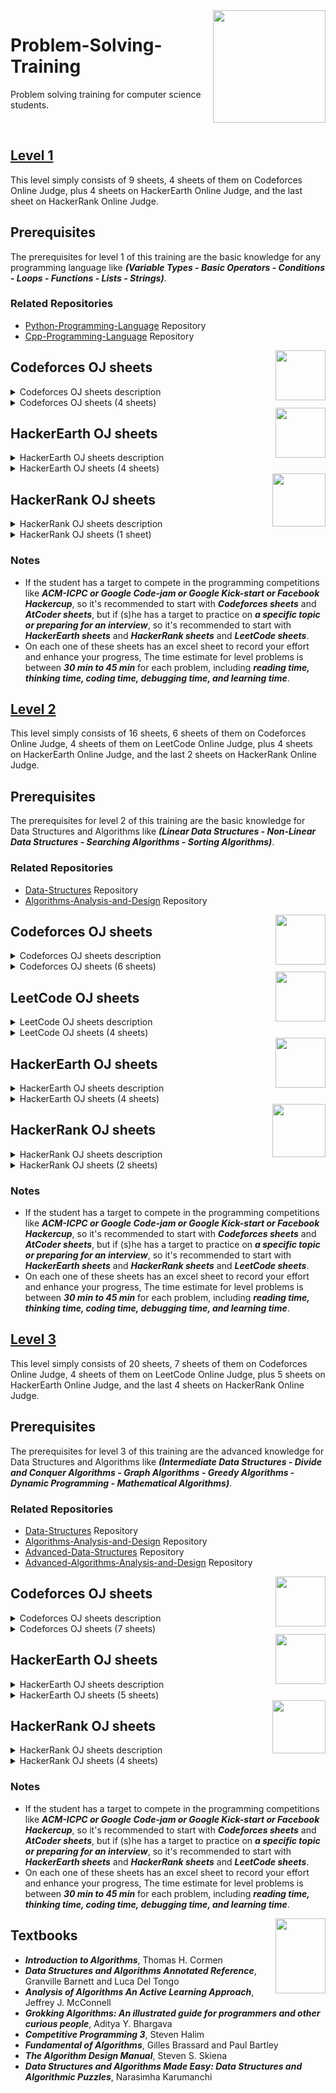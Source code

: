 <img align="right" width="180" height="180" src="https://github.com/cs-MohamedAyman/Problem-Solving-Training/blob/master/online-judges-logos/problem-solving-training.jpg">

# Problem-Solving-Training
Problem solving training for computer science students.

<br>

## [Level 1](https://github.com/cs-MohamedAyman/Problem-Solving-Training/tree/master/level-1)

This level simply consists of 9 sheets, 4 sheets of them on Codeforces Online Judge, plus 4 sheets on HackerEarth Online Judge, and the last sheet on HackerRank Online Judge.

## Prerequisites

The prerequisites for level 1 of this training are the basic knowledge for any programming language like ***(Variable Types - Basic Operators - Conditions - Loops - Functions - Lists - Strings)***.

### Related Repositories
* [Python-Programming-Language](https://github.com/cs-MohamedAyman/Python-Programming-Language) Repository
* [Cpp-Programming-Language](https://github.com/cs-MohamedAyman/Cpp-Programming-Language) Repository

<img align="right" width="80" height="80" src="https://github.com/cs-MohamedAyman/Problem-Solving-Training/blob/master/online-judges-logos/codeforces.jpg">

## Codeforces OJ sheets

<details>
	<summary>Codeforces OJ sheets description</summary>

The Codeforces OJ sheets [phase-1-1](https://github.com/cs-MohamedAyman/Problem-Solving-Training/tree/master/level-1/codeforces-phase-1-1), [phase-1-2](https://github.com/cs-MohamedAyman/Problem-Solving-Training/tree/master/level-1/codeforces-phase-1-2), [phase-1-3](https://github.com/cs-MohamedAyman/Problem-Solving-Training/tree/master/level-1/codeforces-phase-1-3), [phase-1-4](https://github.com/cs-MohamedAyman/Problem-Solving-Training/tree/master/level-1/codeforces-phase-1-4) contain A-Div2 problems, and each sheet of them divided into 5 classes of problems (Basic Operators - Conditions - Loops - Lists - Strings). These sheets were ordered based on the problem difficulty and grouped by the problem type. Finally, each sheet contains ~120 problems.

</details>

<details>
	<summary>Codeforces OJ sheets (4 sheets)</summary>

### Agenda of [phase-1-1](https://github.com/cs-MohamedAyman/Problem-Solving-Training/tree/master/level-1/codeforces-phase-1-1) (160 problems) `120 Hrs`

| Category        | Problems    |
| ------|:-----:|
| Basic Operator  | 15 problems |
| Condition       | 15 problems |
| Loop            | 35 problems |
| String          | 35 problems |
| List            | 60 problems |

### Agenda of [phase-1-2](https://github.com/cs-MohamedAyman/Problem-Solving-Training/tree/master/level-1/codeforces-phase-1-2) (115 problems) `80 Hrs`

| Category        | Problems    |
| ------|:-----:|
| Basic Operator  | 10 problems |
| Condition       | 15 problems |
| Loop            | 20 problems |
| String          | 30 problems |
| List            | 35 problems |

### Agenda of [phase-1-3](https://github.com/cs-MohamedAyman/Problem-Solving-Training/tree/master/level-1/codeforces-phase-1-3) (115 problems) `80 Hrs`

| Category        | Problems    |
| ------|:-----:|
| Basic Operator  | 5 problems  |
| Condition       | 20 problems |
| Loop            | 25 problems |
| String          | 30 problems |
| List            | 35 problems |

### Agenda of [phase-1-4](https://github.com/cs-MohamedAyman/Problem-Solving-Training/tree/master/level-1/codeforces-phase-1-4) (105 problems) `80 Hrs`

| Category        | Problems    |
| ------|:-----:|
| Basic Operator  | 5 problems  |
| Condition       | 20 problems |
| Loop            | 20 problems |
| String          | 30 problems |
| List            | 30 problems |

</details>

<img align="right" width="80" height="80" src="https://github.com/cs-MohamedAyman/Problem-Solving-Training/blob/master/online-judges-logos/hackerearth.jpg">

## HackerEarth OJ sheets

<details>
	<summary>HackerEarth OJ sheets description</summary>

The HackerEarth OJ sheets [phase-1-1](https://github.com/cs-MohamedAyman/Problem-Solving-Training/tree/master/level-1/hackerearth-phase-1-1), [phase-1-2](https://github.com/cs-MohamedAyman/Problem-Solving-Training/tree/master/level-1/hackerearth-phase-1-2), [phase-1-3](https://github.com/cs-MohamedAyman/Problem-Solving-Training/tree/master/level-1/hackerearth-phase-1-3) contain implementation problems and basic programming problems. These sheets were ordered based on difficulty. Each sheet contains ~100 problems. For the last sheet [phase-1-basic-programming](https://github.com/cs-MohamedAyman/Problem-Solving-Training/tree/master/level-1/hackerearth-phase-1-basic-programming) that focus on the basic programming problems, It's divided into 4 classes of problems (Input/Output - Bit Manipulation - Recursion - Operators). Also, this sheet was ordered based on the problem difficulty and grouped by the problem type. Finally, this sheet contains ~130 problems.

</details>

<details>
	<summary>HackerEarth OJ sheets (4 sheets)</summary>

### Agenda of [phase-1-1](https://github.com/cs-MohamedAyman/Problem-Solving-Training/tree/master/level-1/hackerearth-phase-1-1) (100 problems) `80 Hrs`

| Category        | Problems    |
| ------|:-----:|
| Implementation  | 25 problems |
| Implementation  | 25 problems |
| Implementation  | 25 problems |
| Implementation  | 25 problems |

### Agenda of [phase-1-2](https://github.com/cs-MohamedAyman/Problem-Solving-Training/tree/master/level-1/hackerearth-phase-1-2) (100 problems) `80 Hrs`

| Category        | Problems    |
| ------|:-----:|
| Implementation  | 25 problems |
| Implementation  | 25 problems |
| Implementation  | 25 problems |
| Implementation  | 25 problems |

### Agenda of [phase-1-3](https://github.com/cs-MohamedAyman/Problem-Solving-Training/tree/master/level-1/hackerearth-phase-1-3) (100 problems) `80 Hrs`

| Category        | Problems    |
| ------|:-----:|
| Implementation  | 25 problems |
| Implementation  | 25 problems |
| Implementation  | 25 problems |
| Implementation  | 25 problems |

### Agenda of [phase-1-basic-programming](https://github.com/cs-MohamedAyman/Problem-Solving-Training/tree/master/level-1/hackerearth-phase-1-basic-programming) (130 problems) `100 Hrs`

| Category          | Problems    |
| ------|:-----:|
| Input/Output      | 50 problems |
| Bit Manipulation  | 70 problems |
| Recursion         | 10 problems |
| Operators         | 5 problems  |

</details>

<img align="right" width="85" height="85" src="https://github.com/cs-MohamedAyman/Problem-Solving-Training/blob/master/online-judges-logos/hackerrank.jpg">

## HackerRank OJ sheets

<details>
	<summary>HackerRank OJ sheets description</summary>

The HackerRank OJ sheet [phase-1-functional-programming](https://github.com/cs-MohamedAyman/Problem-Solving-Training/tree/master/level-1/hackerrank-phase-1-functional-programming), It's divided into 6 classes of problems (Introduction - Recursion - Functional Structures - Memoization - Ad-Hoc - Misc). Also, this sheet was ordered based on  the problem difficulty and grouped by the problem type. Finally, this sheet contains ~80 problems.

</details>

<details>
	<summary>HackerRank OJ sheets (1 sheet)</summary>

### Agenda of [phase-1-functional-programming](https://github.com/cs-MohamedAyman/Problem-Solving-Training/tree/master/level-1/hackerrank-phase-1-functional-programming) (80 problems) `80 Hrs`

| Category               | Problems    |
| ---------|:-----:|
| Introduction           | 25 problems |
| Recursion              | 20 problems |
| Functional Structures  | 10 problems |
| Memoization            | 10 problems |
| Ad-Hoc                 | 15 problems |
| Misc                   | 5 problems  |

</details>

### Notes

* If the student has a target to compete in the programming competitions like ***ACM-ICPC or Google Code-jam or Google Kick-start or Facebook Hackercup***, so it's recommended to start with ***Codeforces sheets*** and ***AtCoder sheets***, but if (s)he has a target to practice on ***a specific topic or preparing for an interview***, so it's recommended to start with ***HackerEarth sheets*** and ***HackerRank sheets*** and ***LeetCode sheets***.
* On each one of these sheets has an excel sheet to record your effort and enhance your progress, The time estimate for level problems is between ***30 min to 45 min*** for each problem, including ***reading time, thinking time, coding time, debugging time, and learning time***.


## [Level 2](https://github.com/cs-MohamedAyman/Problem-Solving-Training/tree/master/level-2)

This level simply consists of 16 sheets, 6 sheets of them on Codeforces Online Judge, 4 sheets of them on LeetCode Online Judge, plus 4 sheets on HackerEarth Online Judge, and the last 2 sheets on HackerRank Online Judge.

## Prerequisites

The prerequisites for level 2 of this training are the basic knowledge for Data Structures and Algorithms like ***(Linear Data Structures - Non-Linear Data Structures - Searching Algorithms - Sorting Algorithms)***.

### Related Repositories
* [Data-Structures](https://github.com/cs-MohamedAyman/Data-Structures) Repository
* [Algorithms-Analysis-and-Design](https://github.com/cs-MohamedAyman/Algorithms-Analysis-and-Design) Repository

<img align="right" width="80" height="80" src="https://github.com/cs-MohamedAyman/Problem-Solving-Training/blob/master/online-judges-logos/codeforces.jpg">

## Codeforces OJ sheets

<details>
	<summary>Codeforces OJ sheets description</summary>

The Codeforces OJ sheets [phase-2-1](https://github.com/cs-MohamedAyman/Problem-Solving-Training/tree/master/level-2/codeforces-phase-2-1), [phase-2-2](https://github.com/cs-MohamedAyman/Problem-Solving-Training/tree/master/level-2/codeforces-phase-2-2), [phase-2-3](https://github.com/cs-MohamedAyman/Problem-Solving-Training/tree/master/level-2/codeforces-phase-2-3), [phase-2-4](https://github.com/cs-MohamedAyman/Problem-Solving-Training/tree/master/level-2/codeforces-phase-2-4) contain B-Div2 problems, and each sheet of them divided into 5 classes of problems (Data Structure - Mathematics - String - Greedy - Brute Force). These sheets were ordered based on the problem difficulty and grouped by the problem type. Finally, each sheet contains ~120 problems. For the last 2 sheets [phase-2-div3-contests](https://github.com/cs-MohamedAyman/Problem-Solving-Training/tree/master/level-2/codeforces-phase-2-div3-contests) that focus on div3-contests (easy contests) and contains ~50 contests, and [phase-2-educational-contests](https://github.com/cs-MohamedAyman/Problem-Solving-Training/tree/master/level-2/codeforces-phase-2-educational-contests), that focus on educational-contests (medium contests) and contains ~100 contests.

</details>

<details>
	<summary>Codeforces OJ sheets (6 sheets)</summary>

### Agenda of [phase-2-1](https://github.com/cs-MohamedAyman/Problem-Solving-Training/tree/master/level-2/codeforces-phase-2-1) (120 problems) `100 Hrs`

| Category        | Problems    |
| ------|:-----:|
| Data Structure  | 10 problems |
| String          | 40 problems |
| Mathematics     | 25 problems |
| Greedy          | 30 problems |
| Brute Force     | 15 problems |

### Agenda of [phase-2-2](https://github.com/cs-MohamedAyman/Problem-Solving-Training/tree/master/level-2/codeforces-phase-2-2) (130 problems) `100 Hrs`

| Category        | Problems    |
| ------|:-----:|
| Data Structure  | 20 problems |
| String          | 25 problems |
| Mathematics     | 35 problems |
| Greedy          | 35 problems |
| Brute Force     | 15 problems |

### Agenda of [phase-2-3](https://github.com/cs-MohamedAyman/Problem-Solving-Training/tree/master/level-2/codeforces-phase-2-3) (105 problems) `100 Hrs`

| Category        | Problems    |
| ------|:-----:|
| Data Structure  | 30 problems |
| String          | 5 problems  |
| Mathematics     | 35 problems |
| Greedy          | 25 problems |
| Brute Force     | 10 problems |

### Agenda of [phase-2-4](https://github.com/cs-MohamedAyman/Problem-Solving-Training/tree/master/level-2/codeforces-phase-2-4) (145 problems) `120 Hrs`

| Category        | Problems    |
| ------|:-----:|
| Data Structure  | 30 problems |
| String          | 30 problems |
| Mathematics     | 40 problems |
| Greedy          | 30 problems |
| Brute Force     | 15 problems |

### Agenda of [phase-2-div3-contests](https://github.com/cs-MohamedAyman/Problem-Solving-Training/tree/master/level-2/codeforces-phase-2-div3-contests) (50 contests) `100 Hrs`

| Category                      | Problems    |
| ----------|:-----:|
| Codeforces Div3 Contests I    | 25 contests |
| Codeforces Div3 Contests II   | 25 contests |

### Agenda of [phase-2-educational-contests](https://github.com/cs-MohamedAyman/Problem-Solving-Training/tree/master/level-2/codeforces-phase-2-educational-contests) (100 contests) `200 Hrs`

| Category                      | Problems    |
| ----------|:-----:|
| Educational Codeforces Rounds I    | 25 contests |
| Educational Codeforces Rounds II   | 25 contests |
| Educational Codeforces Rounds III  | 25 contests |
| Educational Codeforces Rounds IV   | 25 contests |

</details>

<img align="right" width="80" height="80" src="https://github.com/cs-MohamedAyman/Problem-Solving-Training/blob/master/online-judges-logos/leetcode.jpg">

## LeetCode OJ sheets

<details>
	<summary>LeetCode OJ sheets description</summary>

The LeetCode OJ sheets [phase-2-1](https://github.com/cs-MohamedAyman/Problem-Solving-Training/tree/master/level-2/leetcode-phase-2-1), [phase-2-2](https://github.com/cs-MohamedAyman/Problem-Solving-Training/tree/master/level-2/leetcode-phase-2-2), [phase-2-3](https://github.com/cs-MohamedAyman/Problem-Solving-Training/tree/master/level-2/leetcode-phase-2-3), [phase-2-4](https://github.com/cs-MohamedAyman/Problem-Solving-Training/tree/master/level-2/leetcode-phase-2-4) contain linear and non-linear data structures problems, and each sheet of them divided into 7 classes of problems (Array - LinkedList - Stack - Queue - Binary Tree - Heap Tree - HashTable). These sheets were ordered based on the problem difficulty and grouped by the problem type. Finally, each sheet contains ~200 problems.

</details>

<details>
	<summary>LeetCode OJ sheets (4 sheets)</summary>

### Agenda of [phase-2-1](https://github.com/cs-MohamedAyman/Problem-Solving-Training/tree/master/level-2/leetcode-phase-2-1) (220 problems) `160 Hrs`

| Category        | Problems    |
| ------|:-----:|
| Array I            | 40 problems |
| Array II           | 40 problems |
| Array III          | 40 problems |
| Linked List        | 10 problems |
| Stack              | 50 problems |
| Queue and Dequeue  | 40 problems |

### Agenda of [phase-2-2](https://github.com/cs-MohamedAyman/Problem-Solving-Training/tree/master/level-2/leetcode-phase-2-2) (190 problems) `140 Hrs`

| Category        | Problems    |
| ------|:-----:|
| Array I            | 50 problems |
| Array II           | 50 problems |
| Array III          | 50 problems |
| Linked List        | 30 problems |
| Stack              | 10 problems |

### Agenda of [phase-2-3](https://github.com/cs-MohamedAyman/Problem-Solving-Training/tree/master/level-2/leetcode-phase-2-3) (210 problems) `160 Hrs`

| Category        | Problems    |
| ------|:-----:|
| Recursion        | 30 problems |
| Binary Tree      | 30 problems |
| Heap Tree        | 30 problems |
| Hash Table I     | 40 problems |
| Hash Table II    | 40 problems |
| Hash Table III   | 40 problems |

### Agenda of [phase-2-4](https://github.com/cs-MohamedAyman/Problem-Solving-Training/tree/master/level-2/leetcode-phase-2-4) (130 problems) `80 Hrs`

| Category        | Problems    |
| ------|:-----:|
| Binary Tree I    | 30 problems |
| Binary Tree II   | 30 problems |
| Binary Tree III  | 30 problems |
| Heap Tree        | 30 problems |
| Hash Table       | 10 problems |

</details>

<img align="right" width="80" height="80" src="https://github.com/cs-MohamedAyman/Problem-Solving-Training/blob/master/online-judges-logos/hackerearth.jpg">

## HackerEarth OJ sheets

<details>
	<summary>HackerEarth OJ sheets description</summary>

The HackerEarth OJ sheets [phase-2-linear-data-structures](https://github.com/cs-MohamedAyman/Problem-Solving-Training/tree/master/level-2/hackerearth-phase-2-linear-data-structures), [phase-2-non-linear-data-structures](https://github.com/cs-MohamedAyman/Problem-Solving-Training/tree/master/level-2/hackerearth-phase-2-non-linear-data-structures), [phase-2-algorithms-searching](https://github.com/cs-MohamedAyman/Problem-Solving-Training/tree/master/level-2/hackerearth-phase-2-algorithms-searching), [phase-2-algorithms-sorting](https://github.com/cs-MohamedAyman/Problem-Solving-Training/tree/master/level-2/hackerearth-phase-2-algorithms-sorting), Each sheet contains linear and non-linear data structures problems, in addition to searching and sorting algorithms. These sheets were ordered based on the problem difficulty and each sheet contains ~100 problems.

</details>

<details>
	<summary>HackerEarth OJ sheets (4 sheets)</summary>

### Agenda of [phase-2-linear-data-structures](https://github.com/cs-MohamedAyman/Problem-Solving-Training/tree/master/level-2/hackerearth-phase-2-linear-data-structures) (110 problems) `80 Hrs`

| Category                 | Problems    |
| ---------|:-----:|
| Arrays 1D		           | 65 problems |
| Arrays Multi-dimensional | 20 problems |
| Stacks            	   | 25 problems |
| Queues  		           | 5 problems  |

### Agenda of [phase-2-non-linear-data-structures](https://github.com/cs-MohamedAyman/Problem-Solving-Training/tree/master/level-2/hackerearth-phase-2-non-linear-data-structures) (90 problems) `80 Hrs`

| Category                | Problems    |
| --------|:-----:|
| Binary Tree             | 10 problems |
| Binary Search Tree      | 10 problems |
| Heaps / Priority Queues | 20 problems |
| Hash Tables             | 50 problems |

### Agenda of [phase-2-algorithms-searching](https://github.com/cs-MohamedAyman/Problem-Solving-Training/tree/master/level-2/hackerearth-phase-2-algorithms-searching) (120 problems) `80 Hrs`

| Category         | Problems    |
| -------|:-----:|
| Linear Search    | 15 problems |
| Binary Search I  | 50 problems |
| Binary Search II | 50 problems |
| Ternary Search   | 5 problems  |

### Agenda of [phase-2-algorithms-sorting](https://github.com/cs-MohamedAyman/Problem-Solving-Training/tree/master/level-2/hackerearth-phase-2-algorithms-sorting) (60 problems) `40 Hrs`

| Category                       | Problems    |
| -----------|:-----:|
| Bubble & Selection & Insertion | 15 problems |
| Merge                          | 25 problems |
| Quick & Count & Heap           | 25 problems |

</details>

<img align="right" width="85" height="85" src="https://github.com/cs-MohamedAyman/Problem-Solving-Training/blob/master/online-judges-logos/hackerrank.jpg">

## HackerRank OJ sheets

<details>
	<summary>HackerRank OJ sheets description</summary>

The HackerRank OJ sheets [phase-2-data-structures](https://github.com/cs-MohamedAyman/Problem-Solving-Training/tree/master/level-2/hackerrank-phase-2-data-structures), [phase-2-algorithms-basics](https://github.com/cs-MohamedAyman/Problem-Solving-Training/tree/master/level-2/hackerrank-phase-2-algorithms-basics), These sheets contain linear and non-linear data structures problems, and basic algorithms problems. Also, these sheets were ordered based on the problem difficulty and grouped by the problem type. Finally, each sheet contains ~80 problems.

</details>

<details>
	<summary>HackerRank OJ sheets (2 sheets)</summary>

### Agenda of [phase-2-data-structures](https://github.com/cs-MohamedAyman/Problem-Solving-Training/tree/master/level-2/hackerrank-phase-2-data-structures) (50 problems) `40 Hrs`

| Category                   | Problems    |
| ---------|:-----:|
| Arrays & Linked Lists      | 20 problems |
| Stacks & Queues            | 10 problems |
| Trees & Balanced Trees     | 20 problems |

### Agenda of [phase-2-algorithms-basics](https://github.com/cs-MohamedAyman/Problem-Solving-Training/tree/master/level-2/hackerrank-phase-2-algorithms-basics) (125 problems) `80 Hrs`

| Category       | Problems    |
| -----|:-----:|
| Warm-up        | 10 problems |
| Recursion      | 10 problems |
| Sorting        | 15 problems |
| Search         | 25 problems |
| Implementation | 65 problems |

</details>

### Notes

* If the student has a target to compete in the programming competitions like ***ACM-ICPC or Google Code-jam or Google Kick-start or Facebook Hackercup***, so it's recommended to start with ***Codeforces sheets*** and ***AtCoder sheets***, but if (s)he has a target to practice on ***a specific topic or preparing for an interview***, so it's recommended to start with ***HackerEarth sheets*** and ***HackerRank sheets*** and ***LeetCode sheets***.
* On each one of these sheets has an excel sheet to record your effort and enhance your progress, The time estimate for level problems is between ***30 min to 45 min*** for each problem, including ***reading time, thinking time, coding time, debugging time, and learning time***.


## [Level 3](https://github.com/cs-MohamedAyman/Problem-Solving-Training/tree/master/level-3)

This level simply consists of 20 sheets, 7 sheets of them on Codeforces Online Judge, 4 sheets of them on LeetCode Online Judge, plus 5 sheets on HackerEarth Online Judge, and the last 4 sheets on HackerRank Online Judge.

## Prerequisites

The prerequisites for level 3 of this training are the advanced knowledge for Data Structures and Algorithms like ***(Intermediate Data Structures - Divide and Conquer Algorithms - Graph Algorithms - Greedy Algorithms - Dynamic Programming - Mathematical Algorithms)***.

### Related Repositories
* [Data-Structures](https://github.com/cs-MohamedAyman/Data-Structures) Repository
* [Algorithms-Analysis-and-Design](https://github.com/cs-MohamedAyman/Algorithms-Analysis-and-Design) Repository
* [Advanced-Data-Structures](https://github.com/cs-MohamedAyman/Advanced-Data-Structures) Repository
* [Advanced-Algorithms-Analysis-and-Design](https://github.com/cs-MohamedAyman/Advanced-Algorithms-Analysis-and-Design) Repository

<img align="right" width="80" height="80" src="https://github.com/cs-MohamedAyman/Problem-Solving-Training/blob/master/online-judges-logos/codeforces.jpg">

## Codeforces OJ sheets

<details>
	<summary>Codeforces OJ sheets description</summary>

The Codeforces OJ sheets [phase-3-1](https://github.com/cs-MohamedAyman/Problem-Solving-Training/tree/master/level-3/codeforces-phase-3-1), [phase-3-2](https://github.com/cs-MohamedAyman/Problem-Solving-Training/tree/master/level-3/codeforces-phase-3-2), [phase-3-3](https://github.com/cs-MohamedAyman/Problem-Solving-Training/tree/master/level-3/codeforces-phase-3-3), [phase-3-4](https://github.com/cs-MohamedAyman/Problem-Solving-Training/tree/master/level-3/codeforces-phase-3-4) contain C-Div2/A-Div1 problems, and each sheet of them divided into 7 classes of problems (Divide and Conquer - Graph - Data Structure - Mathematics - String - Greedy - Dynamic Programming). These sheets were ordered based on the problem difficulty and grouped by the problem type. Finally, each sheet contains ~120 problems. For the last 3 sheets [phase-3-div3-contests](https://github.com/cs-MohamedAyman/Problem-Solving-Training/tree/master/level-3/codeforces-phase-3-div3-contests) that focus on div3-contests (easy contests) and contains ~50 contests, and [phase-3-educational-contests](https://github.com/cs-MohamedAyman/Problem-Solving-Training/tree/master/level-3/codeforces-phase-3-educational-contests), that focus on educational-contests (medium contests) and contains ~100 contests. Finally [phase-3-gym-contests](https://github.com/cs-MohamedAyman/Problem-Solving-Training/tree/master/level-3/codeforces-phase-3-gym-contests) that focus on gym-contests that contains ~150 contests. 

</details>

<details>
	<summary>Codeforces OJ sheets (7 sheets)</summary>

### Agenda of [phase-3-1](https://github.com/cs-MohamedAyman/Problem-Solving-Training/tree/master/level-3/codeforces-phase-3-1) (100 problems) `80 Hrs`

| Category        | Problems    |
| ------|:-----:|
| Divide and Conquer  | 10 problems |
| Graph               | 10 problems |
| String              | 10 problems |
| Data Structure      | 20 problems |
| Mathematics         | 30 problems |
| Greedy              | 20 problems |

### Agenda of [phase-3-2](https://github.com/cs-MohamedAyman/Problem-Solving-Training/tree/master/level-3/codeforces-phase-3-2) (100 problems) `80 Hrs`

| Category        | Problems    |
| ------|:-----:|
| Divide and Conquer  | 10 problems |
| Graph               | 10 problems |
| String              | 10 problems |
| Data Structure      | 20 problems |
| Mathematics         | 30 problems |
| Greedy              | 20 problems |

### Agenda of [phase-3-3](https://github.com/cs-MohamedAyman/Problem-Solving-Training/tree/master/level-3/codeforces-phase-3-3) (100 problems) `80 Hrs`

| Category        | Problems    |
| ------|:-----:|
| Graph               | 10 problems |
| String              | 10 problems |
| Data Structure      | 20 problems |
| Mathematics         | 30 problems |
| Greedy              | 20 problems |
| Dynamic Programming | 10 problems |

### Agenda of [phase-3-4](https://github.com/cs-MohamedAyman/Problem-Solving-Training/tree/master/level-3/codeforces-phase-3-4) (100 problems) `80 Hrs`

| Category        | Problems    |
| ------|:-----:|
| Graph               | 10 problems |
| String              | 10 problems |
| Data Structure      | 20 problems |
| Mathematics         | 30 problems |
| Greedy              | 20 problems |
| Dynamic Programming | 10 problems |

### Agenda of [phase-3-div3-contests](https://github.com/cs-MohamedAyman/Problem-Solving-Training/tree/master/level-3/codeforces-phase-3-div3-contests) (50 contests) `100 Hrs`

| Category                      | Problems    |
| ----------|:-----:|
| Codeforces Div3 Contests I    | 25 contests |
| Codeforces Div3 Contests II   | 25 contests |

### Agenda of [phase-3-educational-contests](https://github.com/cs-MohamedAyman/Problem-Solving-Training/tree/master/level-3/codeforces-phase-3-educational-contests) (100 contests) `200 Hrs`

| Category                      | Problems    |
| ----------|:-----:|
| Educational Codeforces Rounds I    | 25 contests |
| Educational Codeforces Rounds II   | 25 contests |
| Educational Codeforces Rounds III  | 25 contests |
| Educational Codeforces Rounds IV   | 25 contests |


### Agenda of [phase-3-gym-contests](https://github.com/cs-MohamedAyman/Problem-Solving-Training/tree/master/level-3/codeforces-phase-3-gym-contests) (130 contests) `400 Hrs`

| Category                      | Problems    |
| ----------|:-----:|
| Codeforces GYM Contests 2     | 20 contests |
| Codeforces GYM Contests 3 I   | 25 contests |
| Codeforces GYM Contests 3 II  | 15 contests |
| Codeforces GYM Contests 3 III | 30 contests |
| Codeforces GYM Contests 3 IV  | 30 contests |
| Codeforces GYM Contests 3 V   | 30 contests |
	
</details>

<img align="right" width="80" height="80" src="https://github.com/cs-MohamedAyman/Problem-Solving-Training/blob/master/online-judges-logos/hackerearth.jpg">

## HackerEarth OJ sheets

<details>
	<summary>HackerEarth OJ sheets description</summary>

The HackerEarth OJ sheets [phase-3-mathematics](https://github.com/cs-MohamedAyman/Problem-Solving-Training/tree/master/level-3/hackerearth-phase-3-mathematics), [phase-3-greedy](https://github.com/cs-MohamedAyman/Problem-Solving-Training/tree/master/level-3/hackerearth-phase-3-greedy), [phase-3-graph](https://github.com/cs-MohamedAyman/Problem-Solving-Training/tree/master/level-3/hackerearth-phase-3-graph), [phase-3-dynamic-programming](https://github.com/cs-MohamedAyman/Problem-Solving-Training/tree/master/level-3/hackerearth-phase-3-dynamic-programming), [phase-3-advanced-data-structures](https://github.com/cs-MohamedAyman/Problem-Solving-Training/tree/master/level-3/hackerearth-phase-3-advanced-data-structures), Each sheet contains graph, greedy, mathematics, and dynamic programming problems, in addition to advanced data structures. These sheets were ordered based on the problem difficulty and grouped by the problem type, each sheet contains ~110 problems.

</details>

<details>
	<summary>HackerEarth OJ sheets (5 sheets)</summary>

### Agenda of [phase-3-mathematics](https://github.com/cs-MohamedAyman/Problem-Solving-Training/tree/master/level-3/hackerearth-phase-3-mathematics) (80 problems) `60 Hrs`

| Category                  | Problems    |
| -------|:-----:|
| Basic Number Theory       | 30 problems |
| Primality Tests           | 15 problems |
| Totient Function          | 5 problems  |
| Basics of Combinatorics   | 20 problems |
| Inclusione-Exclusion      | 10 problems |

### Agenda of [phase-3-greedy](https://github.com/cs-MohamedAyman/Problem-Solving-Training/tree/master/level-3/hackerearth-phase-3-greedy) (70 problems) `50 Hrs`

| Category                  | Problems    |
| -------|:-----:|
| Greedy Algorithms I       | 35 problems |
| Greedy Algorithms II      | 35 problems |

### Agenda of [phase-3-graph](https://github.com/cs-MohamedAyman/Problem-Solving-Training/tree/master/level-3/hackerearth-phase-3-graph) (175 problems) `160 Hrs`

| Category                  | Problems    |
| -------|:-----:|
| Graph Representation      | 25 problems |
| Breadth First Search      | 35 problems |
| Depth First Search        | 60 problems |
| Shortest Path             | 45 problems |
| Minimum Spanning Tree     | 10 problems |

### Agenda of [phase-3-dynamic-programming](https://github.com/cs-MohamedAyman/Problem-Solving-Training/tree/master/level-3/hackerearth-phase-3-dynamic-programming) (110 problems) `80 Hrs`

| Category                  | Problems    |
| -------|:-----:|
| Dynamic Programming                 | 50 problems |
| Dynamic Programming 2 Dimensional   | 45 problems |
| Dynamic Programming and Bit Masking | 15 problems |

### Agenda of [phase-3-advanced-data-structures](https://github.com/cs-MohamedAyman/Problem-Solving-Training/tree/master/level-3/hackerearth-phase-3-advanced-data-structures) (140 problems) `100 Hrs`

| Category                  | Problems    |
| -------|:-----:|
| Disjoint Sets             | 30 problems |
| Trie                      | 20 problems |
| Segment Tree              | 55 problems |
| Binary Indexed Tree       | 35 problems |

</details>

<img align="right" width="85" height="85" src="https://github.com/cs-MohamedAyman/Problem-Solving-Training/blob/master/online-judges-logos/hackerrank.jpg">

## HackerRank OJ sheets

<details>
	<summary>HackerRank OJ sheets description</summary>

The HackerRank OJ sheets [phase-3-mathematics](https://github.com/cs-MohamedAyman/Problem-Solving-Training/tree/master/level-3/hackerrank-phase-3-mathematics), [phase-3-graph-greedy](https://github.com/cs-MohamedAyman/Problem-Solving-Training/tree/master/level-3/hackerrank-phase-3-graph-greedy), [phase-3-dynamic-programming](https://github.com/cs-MohamedAyman/Problem-Solving-Training/tree/master/level-3/hackerrank-phase-3-dynamic-programming), [phase-3-data-structures](https://github.com/cs-MohamedAyman/Problem-Solving-Training/tree/master/level-3/hackerrank-phase-3-data-structures), These sheets contain graph, greedy, mathematics, and dynamic programming problems, in addition to data structures. Also, these sheets were ordered based on the problem difficulty and grouped by the problem type. Finally, each sheet contains ~70 problems.

</details>

<details>
	<summary>HackerRank OJ sheets (4 sheets)</summary>

### Agenda of [phase-3-mathematics](https://github.com/cs-MohamedAyman/Problem-Solving-Training/tree/master/level-3/hackerrank-phase-3-mathematics) (115 problems) `80 Hrs`

| Category                   | Problems    |
| ---------|:-----:|
| Fundamentals               | 20 problems |
| Number Theory              | 35 problems |
| Combinatorics              | 30 problems |
| Algebra                    | 20 problems |
| Linear Algebra Foundations | 10 problems |

### Agenda of [phase-3-graph-greedy](https://github.com/cs-MohamedAyman/Problem-Solving-Training/tree/master/level-3/hackerrank-phase-3-graph-greedy) (55 problems) `40 Hrs`

| Category                   | Problems    |
| ---------|:-----:|
| Graph Theory               | 40 problems |
| Greedy                     | 15 problems |

### Agenda of [phase-3-dynamic-programming](https://github.com/cs-MohamedAyman/Problem-Solving-Training/tree/master/level-3/hackerrank-phase-3-dynamic-programming) (60 problems) `40 Hrs`

| Category                   | Problems    |
| ---------|:-----:|
| Bit Manipulation           | 15 problems |
| Dynamic Programming        | 40 problems |
| Constructive Algorithms    | 5 problems  |

### Agenda of [phase-3-data-structures](https://github.com/cs-MohamedAyman/Problem-Solving-Training/tree/master/level-3/hackerrank-phase-3-data-structures) (60 problems) `40 Hrs`

| Category                   | Problems    |
| ---------|:-----:|
| Heap & Disjoint Set & Trie | 10 problems |
| Advanced                   | 25 problems |
| Advanced                   | 25 problems |

</details>

### Notes

* If the student has a target to compete in the programming competitions like ***ACM-ICPC or Google Code-jam or Google Kick-start or Facebook Hackercup***, so it's recommended to start with ***Codeforces sheets*** and ***AtCoder sheets***, but if (s)he has a target to practice on ***a specific topic or preparing for an interview***, so it's recommended to start with ***HackerEarth sheets*** and ***HackerRank sheets*** and ***LeetCode sheets***.
* On each one of these sheets has an excel sheet to record your effort and enhance your progress, The time estimate for level problems is between ***30 min to 45 min*** for each problem, including ***reading time, thinking time, coding time, debugging time, and learning time***.


<img align="right" width="80" height="120" src="https://github.com/cs-MohamedAyman/Computer-Science-Textbooks/blob/master/logos/textbooks.jpg">

## Textbooks

* ***Introduction to Algorithms***, Thomas H. Cormen
* ***Data Structures and Algorithms Annotated Reference***, Granville Barnett and Luca Del Tongo
* ***Analysis of Algorithms An Active Learning Approach***, Jeffrey J. McConnell
* ***Grokking Algorithms: An illustrated guide for programmers and other curious people***, Aditya Y. Bhargava
* ***Competitive Programming 3***, Steven Halim
* ***Fundamental of Algorithms***, Gilles Brassard and Paul Bartley
* ***The Algorithm Design Manual***, Steven S. Skiena
* ***Data Structures and Algorithms Made Easy: Data Structures and Algorithmic Puzzles***, Narasimha Karumanchi
